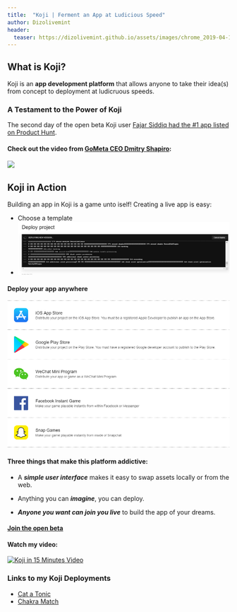 ```yaml
---
title:  "Koji | Ferment an App at Ludicious Speed"
author: Dizolivemint
header:
  teaser: https://dizolivemint.github.io/assets/images/chrome_2019-04-14_22-14-57.png
---
```

## What is Koji?
Koji is an **app development platform** that allows anyone to take their idea(s) from concept to deployment at ludicruous speeds.

### A Testament to the Power of Koji
The second day of the open beta Koji user [Fajar Siddiq had the #1 app listed on Product Hunt][3].

#### Check out the video from [GoMeta CEO Dmitry Shapiro][0]:
[![](http://img.youtube.com/vi/EXQVGW5GAJk/0.jpg)](http://www.youtube.com/watch?v=EXQVGW5GAJk "Koji App Development Platform")

## Koji in Action
Building an app in Koji is a game unto iself!
Creating a live app is easy:
* Choose a template
* ![Koji Deployment Console](/assets/images/chrome_2019-04-15_20-12-56.png)

#### Deploy your app anywhere
![Cross-platform](/assets/images/chrome_2019-04-15_20-13-32.png)

#### Three things that make this platform addictive:
* A ***simple user interface*** makes it easy to swap assets locally or from the web.

* Anything you can ***imagine***, you can deploy.

* ***Anyone you want can join you live*** to build the app of your dreams.

#### [Join the open beta][2]

#### Watch my video:
[![Koji in 15 Minutes Video](http://img.youtube.com/vi/XsBM9EH-Szc/0.jpg)](http://www.youtube.com/watch?v=XsBM9EH-Szc "Made with Koji in 15 Minutes")

### Links to my Koji Deployments
* [Cat a Tonic](https://catatonic.withkoji.com/)
* [Chakra Match](http://chakramatch.xyz)

[0]:https://variety.com/2016/digital/news/dmitry-shapiro-gometa-1201867059/
[1]:https://gometa.io
[2]:https://gokoji.com
[3]:https://medium.com/madewithkoji/how-a-professional-yo-yoer-built-launched-and-made-it-1-on-product-hunt-in-less-than-24-hours-e5c6fe4c6df3?fbclid=IwAR3Pd8sazOgGBeyMkxWroPbl6ZiTmhPcLrQ-FZ6n0XF3BbOmPztJs-iUm6U
